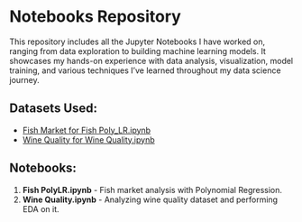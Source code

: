 # Notebooks Repository

This repository includes all the Jupyter Notebooks I have worked on, ranging from data exploration to building machine learning models. It showcases my hands-on experience with data analysis, visualization, model training, and various techniques I’ve learned throughout my data science journey.

## Datasets Used:

- [Fish Market for Fish Poly_LR.ipynb](https://www.kaggle.com/datasets/vipullrathod/fish-market)
- [Wine Quality for Wine Quality.ipynb](https://www.kaggle.com/datasets/yasserh/wine-quality-dataset)

## Notebooks:

1. **Fish PolyLR.ipynb** - Fish market analysis with Polynomial Regression.
2. **Wine Quality.ipynb** - Analyzing wine quality dataset and performing EDA on it.
